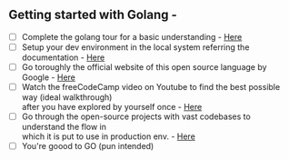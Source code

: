 ## Getting started with Golang - 
- [ ] Complete the golang tour for a basic understanding - [Here](https://tour.golang.org/welcome/1)
- [ ] Setup your dev environment in the local system referring the documentation - [Here](https://golang.org/doc/install)
- [ ] Go toroughly the official website of this open source language by Google - [Here](https://golang.org/doc/)
- [ ] Watch the freeCodeCamp video on Youtube to find the best possible way (ideal walkthrough)  
after you have explored by yourself once - [Here](https://youtu.be/YS4e4q9oBaU)
- [ ] Go through the open-source projects with vast codebases to understand the flow in  
which it is put to use in production env. - [Here](https://hermanschaaf.com/open-source-go-projects-to-learn-from/)
- [ ] You're goood to GO (pun intended)
